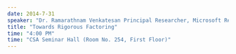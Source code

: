 ```yaml
---
date: 2014-7-31
speaker: "Dr. Ramarathnam Venkatesan Principal Researcher, Microsoft Research"
title: "Towards Rigorous Factoring"
time: "4:00 PM" 
time: "CSA Seminar Hall (Room No. 254, First Floor)"
---
```


